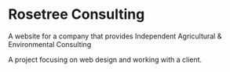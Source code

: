 # Rosetree Consulting
A website for a company that provides Independent Agricultural & Environmental Consulting

A project focusing on web design and working with a client.
